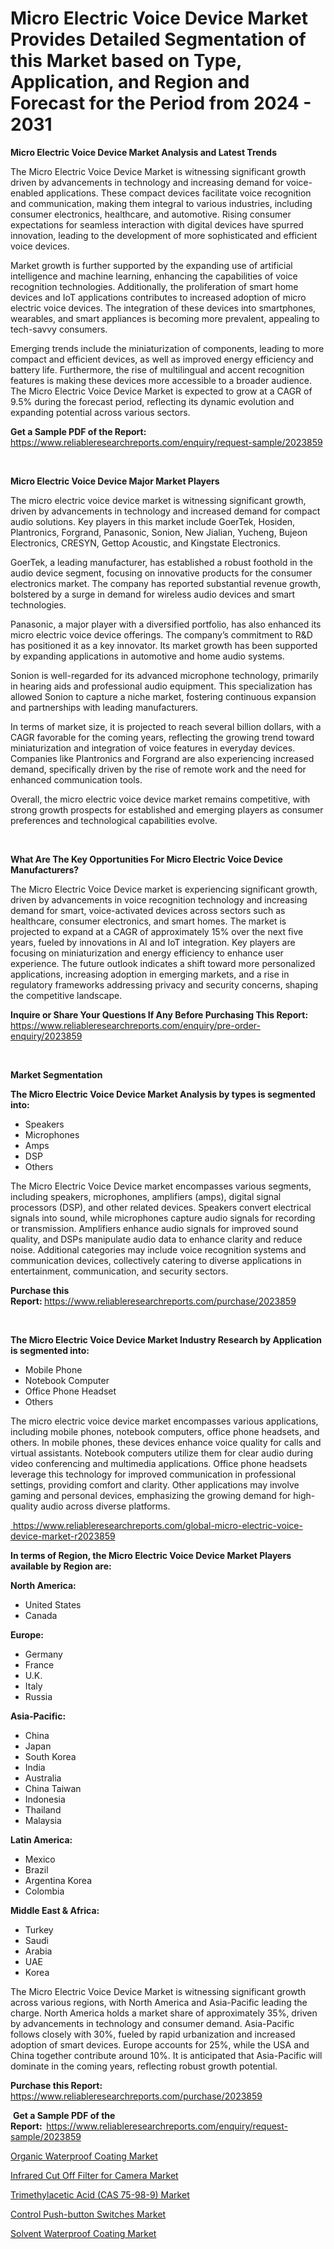 <p><h1>Micro Electric Voice Device Market Provides Detailed Segmentation of this Market based on Type, Application, and Region and Forecast for the Period from 2024 - 2031</h1></p><p><strong>Micro Electric Voice Device Market Analysis and Latest Trends</strong></p>
<p><p>The Micro Electric Voice Device Market is witnessing significant growth driven by advancements in technology and increasing demand for voice-enabled applications. These compact devices facilitate voice recognition and communication, making them integral to various industries, including consumer electronics, healthcare, and automotive. Rising consumer expectations for seamless interaction with digital devices have spurred innovation, leading to the development of more sophisticated and efficient voice devices.</p><p>Market growth is further supported by the expanding use of artificial intelligence and machine learning, enhancing the capabilities of voice recognition technologies. Additionally, the proliferation of smart home devices and IoT applications contributes to increased adoption of micro electric voice devices. The integration of these devices into smartphones, wearables, and smart appliances is becoming more prevalent, appealing to tech-savvy consumers.</p><p>Emerging trends include the miniaturization of components, leading to more compact and efficient devices, as well as improved energy efficiency and battery life. Furthermore, the rise of multilingual and accent recognition features is making these devices more accessible to a broader audience. The Micro Electric Voice Device Market is expected to grow at a CAGR of 9.5% during the forecast period, reflecting its dynamic evolution and expanding potential across various sectors.</p></p>
<p><strong>Get a Sample PDF of the Report:&nbsp;</strong> <a href="https://www.reliableresearchreports.com/enquiry/request-sample/2023859?utm_campaign=1734&utm_medium=2&utm_source=Github&utm_content=ia&utm_term=30102024&utm_id=micro-electric-voice-device">https://www.reliableresearchreports.com/enquiry/request-sample/2023859</a></p>
<p>&nbsp;</p>
<p><strong>Micro Electric Voice Device Major Market Players</strong></p>
<p><p>The micro electric voice device market is witnessing significant growth, driven by advancements in technology and increased demand for compact audio solutions. Key players in this market include GoerTek, Hosiden, Plantronics, Forgrand, Panasonic, Sonion, New Jialian, Yucheng, Bujeon Electronics, CRESYN, Gettop Acoustic, and Kingstate Electronics. </p><p>GoerTek, a leading manufacturer, has established a robust foothold in the audio device segment, focusing on innovative products for the consumer electronics market. The company has reported substantial revenue growth, bolstered by a surge in demand for wireless audio devices and smart technologies. </p><p>Panasonic, a major player with a diversified portfolio, has also enhanced its micro electric voice device offerings. The company’s commitment to R&D has positioned it as a key innovator. Its market growth has been supported by expanding applications in automotive and home audio systems. </p><p>Sonion is well-regarded for its advanced microphone technology, primarily in hearing aids and professional audio equipment. This specialization has allowed Sonion to capture a niche market, fostering continuous expansion and partnerships with leading manufacturers.</p><p>In terms of market size, it is projected to reach several billion dollars, with a CAGR favorable for the coming years, reflecting the growing trend toward miniaturization and integration of voice features in everyday devices. Companies like Plantronics and Forgrand are also experiencing increased demand, specifically driven by the rise of remote work and the need for enhanced communication tools.</p><p>Overall, the micro electric voice device market remains competitive, with strong growth prospects for established and emerging players as consumer preferences and technological capabilities evolve.</p></p>
<p>&nbsp;</p>
<p><strong>What Are The Key Opportunities For Micro Electric Voice Device Manufacturers?</strong></p>
<p><p>The Micro Electric Voice Device market is experiencing significant growth, driven by advancements in voice recognition technology and increasing demand for smart, voice-activated devices across sectors such as healthcare, consumer electronics, and smart homes. The market is projected to expand at a CAGR of approximately 15% over the next five years, fueled by innovations in AI and IoT integration. Key players are focusing on miniaturization and energy efficiency to enhance user experience. The future outlook indicates a shift toward more personalized applications, increasing adoption in emerging markets, and a rise in regulatory frameworks addressing privacy and security concerns, shaping the competitive landscape.</p></p>
<p><strong>Inquire or Share Your Questions If Any Before Purchasing This Report:</strong> <a href="https://www.reliableresearchreports.com/enquiry/pre-order-enquiry/2023859?utm_campaign=1734&utm_medium=2&utm_source=Github&utm_content=ia&utm_term=30102024&utm_id=micro-electric-voice-device">https://www.reliableresearchreports.com/enquiry/pre-order-enquiry/2023859</a></p>
<p>&nbsp;</p>
<p><strong>Market Segmentation</strong></p>
<p><strong>The Micro Electric Voice Device Market Analysis by types is segmented into:</strong></p>
<p><ul><li>Speakers</li><li>Microphones</li><li>Amps</li><li>DSP</li><li>Others</li></ul></p>
<p><p>The Micro Electric Voice Device market encompasses various segments, including speakers, microphones, amplifiers (amps), digital signal processors (DSP), and other related devices. Speakers convert electrical signals into sound, while microphones capture audio signals for recording or transmission. Amplifiers enhance audio signals for improved sound quality, and DSPs manipulate audio data to enhance clarity and reduce noise. Additional categories may include voice recognition systems and communication devices, collectively catering to diverse applications in entertainment, communication, and security sectors.</p></p>
<p><strong>Purchase this Report:&nbsp;</strong><a href="https://www.reliableresearchreports.com/purchase/2023859?utm_campaign=1734&utm_medium=2&utm_source=Github&utm_content=ia&utm_term=30102024&utm_id=micro-electric-voice-device">https://www.reliableresearchreports.com/purchase/2023859</a></p>
<p>&nbsp;</p>
<p><strong>The Micro Electric Voice Device Market Industry Research by Application is segmented into:</strong></p>
<p><ul><li>Mobile Phone</li><li>Notebook Computer</li><li>Office Phone Headset</li><li>Others</li></ul></p>
<p><p>The micro electric voice device market encompasses various applications, including mobile phones, notebook computers, office phone headsets, and others. In mobile phones, these devices enhance voice quality for calls and virtual assistants. Notebook computers utilize them for clear audio during video conferencing and multimedia applications. Office phone headsets leverage this technology for improved communication in professional settings, providing comfort and clarity. Other applications may involve gaming and personal devices, emphasizing the growing demand for high-quality audio across diverse platforms.</p></p>
<p><a href="https://www.reliableresearchreports.com/global-micro-electric-voice-device-market-r2023859?utm_campaign=1734&utm_medium=2&utm_source=Github&utm_content=ia&utm_term=30102024&utm_id=micro-electric-voice-device">&nbsp;https://www.reliableresearchreports.com/global-micro-electric-voice-device-market-r2023859</a></p>
<p><strong>In terms of Region, the Micro Electric Voice Device Market Players available by Region are:</strong></p>
<p>
    <p> <strong> North America: </strong>
        <ul>
            <li>United States</li>
            <li>Canada</li>
        </ul>
        </p> 
    <p> <strong> Europe: </strong>
        <ul>
            <li>Germany</li>
            <li>France</li>
            <li>U.K.</li>
            <li>Italy</li>
            <li>Russia</li>
        </ul>
        </p> 
    <p> <strong> Asia-Pacific: </strong>
        <ul>
            <li>China</li>
            <li>Japan</li>
            <li>South Korea</li>
            <li>India</li>
            <li>Australia</li>
            <li>China Taiwan</li>
            <li>Indonesia</li>
            <li>Thailand</li>
            <li>Malaysia</li>
        </ul>
        </p> 
    <p> <strong> Latin America: </strong>
        <ul>
            <li>Mexico</li>
            <li>Brazil</li>
            <li>Argentina Korea</li>
            <li>Colombia</li>
        </ul>
        </p> 
    <p> <strong> Middle East & Africa: </strong>
        <ul>
            <li>Turkey</li>
            <li>Saudi</li>
            <li>Arabia</li>
            <li>UAE</li>
            <li>Korea</li>
        </ul>
    </p>
    </p>
<p><p>The Micro Electric Voice Device Market is witnessing significant growth across various regions, with North America and Asia-Pacific leading the charge. North America holds a market share of approximately 35%, driven by advancements in technology and consumer demand. Asia-Pacific follows closely with 30%, fueled by rapid urbanization and increased adoption of smart devices. Europe accounts for 25%, while the USA and China together contribute around 10%. It is anticipated that Asia-Pacific will dominate in the coming years, reflecting robust growth potential.</p></p>
<p><strong>Purchase this Report: </strong><a href="https://www.reliableresearchreports.com/purchase/2023859?utm_campaign=1734&utm_medium=2&utm_source=Github&utm_content=ia&utm_term=30102024&utm_id=micro-electric-voice-device">https://www.reliableresearchreports.com/purchase/2023859</a></p>
<p>&nbsp;<strong>Get a Sample PDF of the Report:&nbsp;&nbsp;</strong><a href="https://www.reliableresearchreports.com/enquiry/request-sample/2023859?utm_campaign=1734&utm_medium=2&utm_source=Github&utm_content=ia&utm_term=30102024&utm_id=micro-electric-voice-device">https://www.reliableresearchreports.com/enquiry/request-sample/2023859</a></p>
<p><strong></strong></p>
<p><p><a href="https://www.linkedin.com/pulse/organic-waterproof-coating-market-transformation-comparative-qzd0c?utm_campaign=1734&utm_medium=2&utm_source=Github&utm_content=ia&utm_term=30102024&utm_id=micro-electric-voice-device">Organic Waterproof Coating Market</a></p><p><a href="https://github.com/ygfu6u/Market-Research-Report-List-1/blob/main/infrared-cut-off-filter-for-camera-market.md?utm_campaign=1734&utm_medium=2&utm_source=Github&utm_content=ia&utm_term=30102024&utm_id=micro-electric-voice-device">Infrared Cut Off Filter for Camera Market</a></p><p><a href="https://www.linkedin.com/pulse/trimethylacetic-acid-cas-75-98-9-market-report-product-type-ifzre?utm_campaign=1734&utm_medium=2&utm_source=Github&utm_content=ia&utm_term=30102024&utm_id=micro-electric-voice-device">Trimethylacetic Acid (CAS 75-98-9) Market</a></p><p><a href="https://www.linkedin.com/pulse/control-push-button-switches-market-global-regional-analysis-1dqjf?utm_campaign=1734&utm_medium=2&utm_source=Github&utm_content=ia&utm_term=30102024&utm_id=micro-electric-voice-device">Control Push-button Switches Market</a></p><p><a href="https://www.linkedin.com/pulse/solvent-waterproof-coating-market-global-insights-sales-trends-5azjc?utm_campaign=1734&utm_medium=2&utm_source=Github&utm_content=ia&utm_term=30102024&utm_id=micro-electric-voice-device">Solvent Waterproof Coating Market</a></p></p>